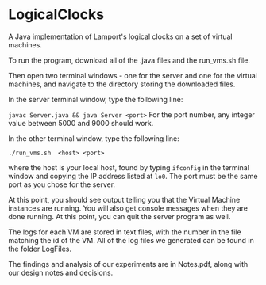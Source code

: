 # LogicalClocks
A Java implementation of Lamport's logical clocks on a set of virtual machines.

To run the program, download all of the .java files and the run_vms.sh file.

Then open two terminal windows - one for the server and one for the virtual machines, and navigate to the directory storing the downloaded files.

In the server terminal window, type the following line:

``
javac Server.java && java Server <port>
``
For the port number, any integer value between 5000 and 9000 should work.

In the other terminal window, type the following line:

```
./run_vms.sh  <host> <port>
```

where the host is your local host, found by typing `ifconfig` in the terminal window and copying the IP address listed at `lo0`. The port must be the same port as you chose for the server.

At this point, you should see output telling you that the Virtual Machine instances are running. You will also get console messages when they are done running. At this point, you can quit the server program as well.

The logs for each VM are stored in text files, with the number in the file matching the id of the VM. All of the log files we generated can be found in the folder LogFiles.

The findings and analysis of our experiments are in Notes.pdf, along with our design notes and decisions.
